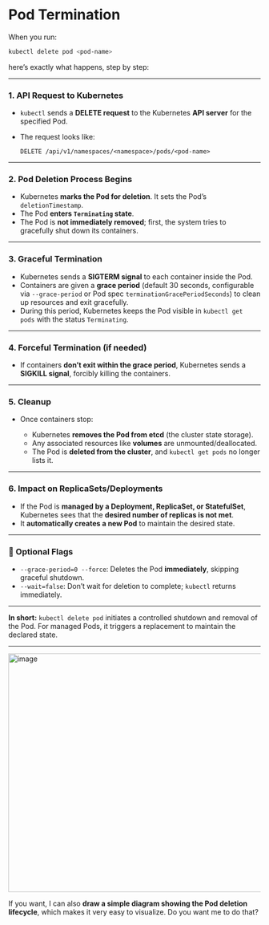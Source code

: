 # Pod Termination

When you run:

```bash
kubectl delete pod <pod-name>
```

here’s exactly what happens, step by step:

---

### 1. **API Request to Kubernetes**

* `kubectl` sends a **DELETE request** to the Kubernetes **API server** for the specified Pod.
* The request looks like:

  ```
  DELETE /api/v1/namespaces/<namespace>/pods/<pod-name>
  ```

---

### 2. **Pod Deletion Process Begins**

* Kubernetes **marks the Pod for deletion**. It sets the Pod’s `deletionTimestamp`.
* The Pod **enters `Terminating` state**.
* The Pod is **not immediately removed**; first, the system tries to gracefully shut down its containers.

---

### 3. **Graceful Termination**

* Kubernetes sends a **SIGTERM signal** to each container inside the Pod.
* Containers are given a **grace period** (default 30 seconds, configurable via `--grace-period` or Pod spec `terminationGracePeriodSeconds`) to clean up resources and exit gracefully.
* During this period, Kubernetes keeps the Pod visible in `kubectl get pods` with the status `Terminating`.

---

### 4. **Forceful Termination (if needed)**

* If containers **don’t exit within the grace period**, Kubernetes sends a **SIGKILL signal**, forcibly killing the containers.

---

### 5. **Cleanup**

* Once containers stop:

  * Kubernetes **removes the Pod from etcd** (the cluster state storage).
  * Any associated resources like **volumes** are unmounted/deallocated.
  * The Pod is **deleted from the cluster**, and `kubectl get pods` no longer lists it.

---

### 6. **Impact on ReplicaSets/Deployments**

* If the Pod is **managed by a Deployment, ReplicaSet, or StatefulSet**, Kubernetes sees that the **desired number of replicas is not met**.
* It **automatically creates a new Pod** to maintain the desired state.

---

### 🔹 Optional Flags

* `--grace-period=0 --force`: Deletes the Pod **immediately**, skipping graceful shutdown.
* `--wait=false`: Don’t wait for deletion to complete; `kubectl` returns immediately.

---

**In short:**
`kubectl delete pod` initiates a controlled shutdown and removal of the Pod. For managed Pods, it triggers a replacement to maintain the declared state.

---

<img width="1884" height="476" alt="image" src="https://github.com/user-attachments/assets/95e26c3b-73fa-48f6-bf77-b70f7fefd592" />


If you want, I can also **draw a simple diagram showing the Pod deletion lifecycle**, which makes it very easy to visualize. Do you want me to do that?
